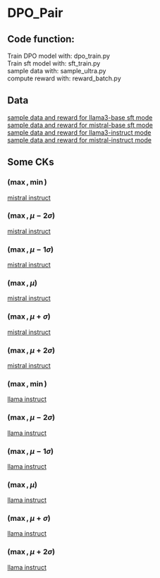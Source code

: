 # DPO_Pair
## Code function:
Train DPO model with: dpo_train.py  
Train sft model with: sft_train.py  
sample data with: sample_ultra.py  
compute reward with: reward_batch.py

## Data
[sample data and reward for llama3-base sft mode](https://huggingface.co/datasets/YaoYX/llama_sft_sample)   
[sample data and reward for mistral-base sft mode](https://huggingface.co/datasets/YaoYX/mistral_sft_sample)  
[sample data and reward for llama3-instruct mode](https://huggingface.co/datasets/YaoYX/llama_instruct_sample)  
[sample data and reward for mistral-instruct mode](https://huggingface.co/datasets/YaoYX/mistral_instruct_sample)  
## Some CKs
 ### ($\max, \min$)  
 [mistral instruct](https://huggingface.co/YaoYX/Mistral_instruct_chosen_mu_1000sigma_rejected_mu_-1000sigma)  

 ### ($\max, \mu-2\sigma$)  
 [mistral instruct](https://huggingface.co/YaoYX/Mistral_instruct_chosen_mu_1000sigma_rejected_mu_-2sigma)    


 ### ($\max, \mu-1\sigma$)  
 [mistral instruct](https://huggingface.co/YaoYX/Mistral_instruct_chosen_mu_1000sigma_rejected_mu_-sigma)    


 ### ($\max, \mu$)  
 [mistral instruct](https://huggingface.co/YaoYX/Mistral_instruct_chosen_mu_1000sigma_rejected_mu_0sigma)    

 ### ($\max, \mu+\sigma$)  
 [mistral instruct](https://huggingface.co/YaoYX/Mistral_instruct_chosen_mu_1000sigma_rejected_mu_1sigma)   

  ### ($\max, \mu+2\sigma$)  
 [mistral instruct](https://huggingface.co/YaoYX/Mistral_instruct_chosen_mu_1000sigma_rejected_mu_2sigma) 




 ### ($\max, \min$)  
 [llama instruct](https://huggingface.co/YaoYX/Llama_insruct_chosen_mu_1000sigma_rejected_mu_-1000sigma)  

 ### ($\max, \mu-2\sigma$)  
 [llama instruct](https://huggingface.co/YaoYX/Llama_insruct_chosen_mu_1000sigma_rejected_mu_-2sigma)    


 ### ($\max, \mu-1\sigma$)  
 [llama instruct](https://huggingface.co/YaoYX/Llama_insruct_chosen_mu_1000sigma_rejected_mu_-1sigma)    


 ### ($\max, \mu$)  
 [llama instruct](https://huggingface.co/YaoYX/Llama_insruct_chosen_mu_1000sigma_rejected_mu_0sigma)    

 ### ($\max, \mu+\sigma$)  
 [llama instruct](https://huggingface.co/YaoYX/Llama_insruct_chosen_mu_1000sigma_rejected_mu_1sigma)   

  ### ($\max, \mu+2\sigma$)  
 [llama instruct](https://huggingface.co/YaoYX/Llama_insruct_chosen_mu_1000sigma_rejected_mu_2sigma)

